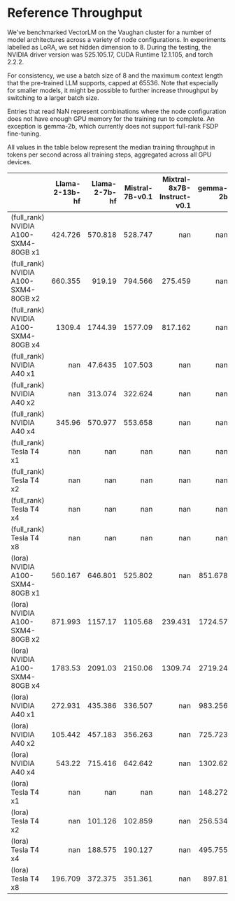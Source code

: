 # Reference Throughput

We've benchmarked VectorLM on the Vaughan cluster for a number of model architectures across a variety of node configurations.
In experiments labelled as LoRA, we set hidden dimension to 8. During the testing, the NVIDIA driver version was 525.105.17, CUDA Runtime 12.1.105, and torch 2.2.2.

For consistency, we use a batch size of 8 and the maximum context length that the pre-trained LLM supports, capped at 65536. Note that especially for smaller models, it might be possible to further increase throughput by switching to a larger batch size.

Entries that read NaN represent combinations where the node configuration does not have enough GPU memory for the training run to complete. An exception is gemma-2b, which currently does not support full-rank FSDP fine-tuning.

All values in the table below represent the median training throughput in tokens per second across all training steps, aggregated across all GPU devices.

|                                      | Llama-2-13b-hf | Llama-2-7b-hf | Mistral-7B-v0.1 | Mixtral-8x7B-Instruct-v0.1 | gemma-2b | opt-350m |
| :----------------------------------- | -------------: | ------------: | --------------: | -------------------------: | -------: | -------: |
| (full_rank) NVIDIA A100-SXM4-80GB x1 |        424.726 |       570.818 |         528.747 |                        nan |      nan |  780.045 |
| (full_rank) NVIDIA A100-SXM4-80GB x2 |        660.355 |        919.19 |         794.566 |                    275.459 |      nan |  1227.67 |
| (full_rank) NVIDIA A100-SXM4-80GB x4 |         1309.4 |       1744.39 |         1577.09 |                    817.162 |      nan |  2181.46 |
| (full_rank) NVIDIA A40 x1            |            nan |       47.6435 |         107.503 |                        nan |      nan |  666.881 |
| (full_rank) NVIDIA A40 x2            |            nan |       313.074 |         322.624 |                        nan |      nan |  854.672 |
| (full_rank) NVIDIA A40 x4            |         345.96 |       570.977 |         553.658 |                        nan |      nan |  1765.49 |
| (full_rank) Tesla T4 x1              |            nan |           nan |             nan |                        nan |      nan |   475.51 |
| (full_rank) Tesla T4 x2              |            nan |           nan |             nan |                        nan |      nan |  768.008 |
| (full_rank) Tesla T4 x4              |            nan |           nan |             nan |                        nan |      nan |   1383.6 |
| (full_rank) Tesla T4 x8              |            nan |           nan |             nan |                        nan |      nan |  2414.68 |
| (lora) NVIDIA A100-SXM4-80GB x1      |        560.167 |       646.801 |         525.802 |                        nan |  851.678 |  859.379 |
| (lora) NVIDIA A100-SXM4-80GB x2      |        871.993 |       1157.17 |         1105.68 |                    239.431 |  1724.57 |  1463.82 |
| (lora) NVIDIA A100-SXM4-80GB x4      |        1783.53 |       2091.03 |         2150.06 |                    1309.74 |  2719.24 |  2381.01 |
| (lora) NVIDIA A40 x1                 |        272.931 |       435.386 |         336.507 |                        nan |  983.256 |  652.611 |
| (lora) NVIDIA A40 x2                 |        105.442 |       457.183 |         356.263 |                        nan |  725.723 |  1136.17 |
| (lora) NVIDIA A40 x4                 |         543.22 |       715.416 |         642.642 |                        nan |  1302.62 |  1647.57 |
| (lora) Tesla T4 x1                   |            nan |           nan |             nan |                        nan |  148.272 |  571.471 |
| (lora) Tesla T4 x2                   |            nan |       101.126 |         102.859 |                        nan |  256.534 |  811.159 |
| (lora) Tesla T4 x4                   |            nan |       188.575 |         190.127 |                        nan |  495.755 |  1506.05 |
| (lora) Tesla T4 x8                   |        196.709 |       372.375 |         351.361 |                        nan |   897.81 |  2945.86 |

